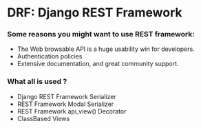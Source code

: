 # DRF: Django REST Framework
### Some reasons you might want to use REST framework:
* The Web browsable API is a huge usability win for developers.
* Authentication policies
* Extensive documentation, and great community support.
### What all is used ?
* Django REST Framework Serializer
* REST Framework Modal Serializer
* REST Framework api_view() Decorator
* ClassBased Views
